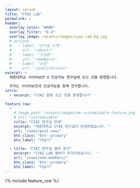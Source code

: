 ```yaml
---
layout: splash
title: "CYAI Lab"
permalink: /
header:
  overlay_color: "#000"
  overlay_filter: "0.4"
  overlay_image: /assets/images/cyai-lab-bg.jpg
  # actions:
  #   - label: "연구실 소개"
  #     url: "/about/"
  #   - label: "구성원"
  #     url: "/members/"
  #   - label: "논문"
  #     url: "/publications/"
excerpt: >
  세종대학교 사이버보안 X 인공지능 연구실에 오신 것을 환영합니다.   

  우리는 사이버보안과 인공지능을 함께 연구합니다.  
intro: 
  - excerpt: "CYAI 랩에 오신 것을 환영합니다"

feature_row:
  - 
    # image_path: /assets/images/mm-customizable-feature.png
    # alt: "customizable"
    title: "CYAI 연구실 탄생"
    excerpt: "세종대학교 CYAI 연구실이 탄생하였습니다. "
    url: "/news/post-new/"
    btn_class: "btn--primary"
    btn_label: "더보기"

  - title: "CYAI 연구실 멤버 추가"
    excerpt: "CYAI LAB 멤버가 추가되었습니다.  "
    url: "/news/new-members/"
    btn_class: "btn--primary"
    btn_label: "더보기"
---
```

{% include feature_row %}